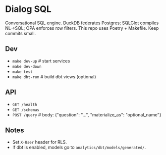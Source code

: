# Dialog SQL

Conversational SQL engine. DuckDB federates Postgres; SQLGlot compiles NL→SQL; OPA enforces row filters.
This repo uses Poetry + Makefile. Keep commits small.

## Dev
- `make dev-up`    # start services
- `make dev-down`
- `make test`
- `make dbt-run`   # build dbt views (optional)

## API
- `GET /health`
- `GET /schemas`
- `POST /query`    # body: {"question": "...", "materialize_as": "optional_name"}

## Notes
- Set `X-User` header for RLS.
- If dbt is enabled, models go to `analytics/dbt/models/generated/`.
